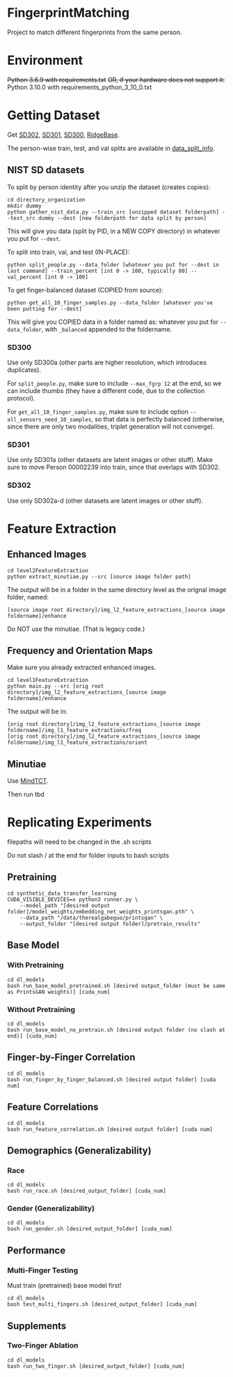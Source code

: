 # FingerprintMatching
Project to match different fingerprints from the same person.

# Environment
~~Python 3.6.9 with requirements.txt~~
~~OR, if your hardware does not support it:~~
Python 3.10.0 with requirements_python_3_10_0.txt

# Getting Dataset

Get [SD302](https://www.nist.gov/itl/iad/image-group/nist-special-database-302), [SD301](https://www.nist.gov/itl/iad/image-group/nist-special-database-301), [SD300](https://www.nist.gov/itl/iad/image-group/nist-special-database-301), [RidgeBase](https://www.buffalo.edu/cubs/research/datasets/ridgebase-benchmark-dataset.html).

The person-wise train, test, and val splits are available in [data_split_info](data_split_info).

## NIST SD datasets

To split by person identity after you unzip the dataset (creates copies):

    cd directory_organization
    mkdir dummy
    python gather_nist_data.py --train_src [unzipped dataset folderpath] --test_src dummy --dest [new folderpath for data split by person]

This will give you data (split by PID, in a NEW COPY directory) in whatever you put for ```--dest```.

To split into train, val, and test (IN-PLACE):

    python split_people.py --data_folder [whatever you put for --dest in last command] --train_percent [int 0 -> 100, typically 80] --val_percent [int 0 -> 100]

To get finger-balanced dataset (COPIED from source):

    python get_all_10_finger_samples.py --data_folder [whatever you've been putting for --dest]

This will give you COPIED data in a folder named as: whatever you put for ```--data_folder```, with ```_balanced``` appended to the foldername.

### SD300

Use only SD300a (other parts are higher resolution, which introduces duplicates).

For ```split_people.py```, make sure to include ```--max_fgrp 12``` at the end, so we can include thumbs (they have a different code, due to the collection protocol).

For ```get_all_10_finger_samples.py```, make sure to include option ```--all_sensors_need_10_samples```, so that data is perfectly balanced (otherwise, since there are only two modalities, triplet generation will not converge).

### SD301

Use only SD301a (other datasets are latent images or other stuff). Make sure to move Person 00002239 into train, since that overlaps with SD302.

### SD302

Use only SD302a-d (other datasets are latent images or other stuff).

# Feature Extraction

## Enhanced Images
    cd level2FeatureExtraction
    python extract_minutiae.py --src [source image folder path]

The output will be in a folder in the same directory level as the orignal image folder, named:

    [source image root directory]/img_l2_feature_extractions_[source image foldername]/enhance

Do NOT use the minutiae. (That is legacy code.)

## Frequency and Orientation Maps
Make sure you already extracted enhanced images. 

    cd level1FeatureExtraction
    python main.py --src [orig root directory]/img_l2_feature_extractions_[source image foldername]/enhance

The output will be in:

    [orig root directory]/img_l2_feature_extractions_[source image foldername]/img_l1_feature_extractions/freq
    [orig root directory]/img_l2_feature_extractions_[source image foldername]/img_l1_feature_extractions/orient

## Minutiae

Use [MindTCT](https://tsapps.nist.gov/publication/get_pdf.cfm?pub_id=51097).

Then run tbd

# Replicating Experiments

filepaths will need to be changed in the .sh scripts

Do not slash / at the end for folder inputs to bash scripts

## Pretraining
    cd synthetic_data_transfer_learning
    CUDA_VISIBLE_DEVICES=x python3 runner.py \
        --model_path "[desired output folder]/model_weights/embedding_net_weights_printsgan.pth" \
        --data_path "/data/therealgabeguo/printsgan" \
        --output_folder "[desired output folder]/pretrain_results"

## Base Model

### With Pretraining

    cd dl_models
    bash run_base_model_pretrained.sh [desired output_folder (must be same as PrintsGAN weights)] [cuda_num]

### Without Pretraining
    cd dl_models
    bash run_base_model_no_pretrain.sh [desired output folder (no slash at end)] [cuda_num]

## Finger-by-Finger Correlation
    cd dl_models
    bash run_finger_by_finger_balanced.sh [desired output folder] [cuda num]

## Feature Correlations
    cd dl_models
    bash run_feature_correlation.sh [desired output folder] [cuda num]

## Demographics (Generalizability)

### Race

    cd dl_models
    bash run_race.sh [desired_output_folder] [cuda_num]

### Gender (Generalizability)

    cd dl_models
    bash run_gender.sh [desired_output_folder] [cuda_num]

## Performance

### Multi-Finger Testing

Must train (pretrained) base model first!

    cd dl_models
    bash test_multi_fingers.sh [desired_output_folder] [cuda_num]

## Supplements

### Two-Finger Ablation

    cd dl_models
    bash run_two_finger.sh [desired_output_folder] [cuda_num]
